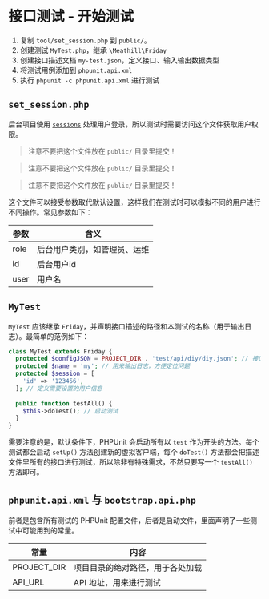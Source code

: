 接口测试 - 开始测试
========

1. 复制 `tool/set_session.php` 到 `public/`。
2. 创建测试 `MyTest.php`，继承 `\Meathill\Friday`
3. 创建接口描述文档 `my-test.json`，定义接口、输入输出数据类型
4. 将测试用例添加到 `phpunit.api.xml`
5. 执行 `phpunit -c phpunit.api.xml` 进行测试

## `set_session.php`

后台项目使用 [`sessions`](http://php.net/manual/zh/book.session.php) 处理用户登录，所以测试时需要访问这个文件获取用户权限。

> 注意不要把这个文件放在 `public/` 目录里提交！

> 注意不要把这个文件放在 `public/` 目录里提交！

> 注意不要把这个文件放在 `public/` 目录里提交！

这个文件可以接受参数取代默认设置，这样我们在测试时可以模拟不同的用户进行不同操作。常见参数如下：

| 参数 | 含义 | 
| -------- | -------- |
| role | 后台用户类别，如管理员、运维 |
| id | 后台用户id |
| user | 用户名 |

## `MyTest`

`MyTest` 应该继承 `Friday`，并声明接口描述的路径和本测试的名称（用于输出日志）。最简单的范例如下：

```php
class MyTest extends Friday {
  protected $configJSON = PROJECT_DIR . 'test/api/diy/diy.json'; // 接口描述文件的绝对路径。
  protected $name = 'my'; // 用来输出日志，方便定位问题
  protected $session = [
    'id' => '123456',
  ]; // 定义需要设置的用户信息
  
  public function testAll() {
    $this->doTest(); // 启动测试
  }
}
```

需要注意的是，默认条件下，PHPUnit 会启动所有以 `test` 作为开头的方法。每个测试都会启动 `setUp()` 方法创建新的虚拟客户端，每个 `doTest()` 方法都会把描述文件里所有的接口进行测试，所以除非有特殊需求，不然只要写一个 `testAll()` 方法即可。

## `phpunit.api.xml` 与 `bootstrap.api.php`

前者是包含所有测试的 PHPUnit 配置文件，后者是启动文件，里面声明了一些测试中可能用到的常量。

| 常量 | 内容 |
| -------- | -------- |
| PROJECT_DIR | 项目目录的绝对路径，用于各处加载 |
| API_URL | API 地址，用来进行测试 | 